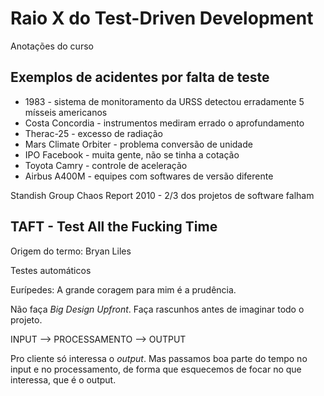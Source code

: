 # Raio X do Test-Driven Development

Anotações do curso

## Exemplos de acidentes por falta de teste

- 1983 - sistema de monitoramento da URSS detectou erradamente 5 mísseis americanos
- Costa Concordia - instrumentos mediram errado o aprofundamento
- Therac-25 - excesso de radiação
- Mars Climate Orbiter - problema conversão de unidade
- IPO Facebook - muita gente, não se tinha a cotação
- Toyota Camry - controle de aceleração
- Airbus A400M - equipes com softwares de versão diferente

Standish Group Chaos Report 2010 - 2/3 dos projetos de software falham

## TAFT - Test All the Fucking Time

Origem do termo: Bryan Liles

Testes automáticos

Eurípedes: A grande coragem para mim é a prudência.

Não faça *Big Design Upfront*. Faça rascunhos antes de imaginar todo o projeto.

INPUT --> PROCESSAMENTO --> OUTPUT

Pro cliente só interessa o *output*. Mas passamos boa parte do tempo no input e no processamento, de forma que esquecemos de focar no que interessa, que é o output.